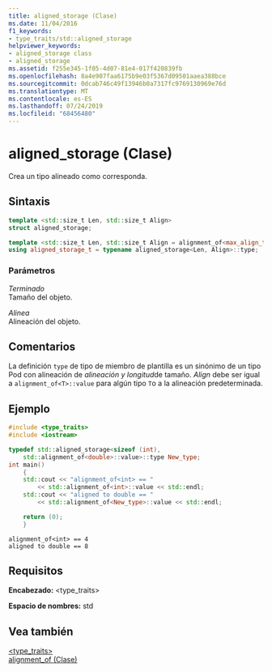 ```yaml
---
title: aligned_storage (Clase)
ms.date: 11/04/2016
f1_keywords:
- type_traits/std::aligned_storage
helpviewer_keywords:
- aligned_storage class
- aligned_storage
ms.assetid: f255e345-1f05-4d07-81e4-017f420839fb
ms.openlocfilehash: 8a4e907faa6175b9e03f5367d09501aaea388bce
ms.sourcegitcommit: 0dcab746c49f13946b0a7317fc9769130969e76d
ms.translationtype: MT
ms.contentlocale: es-ES
ms.lasthandoff: 07/24/2019
ms.locfileid: "68456480"
---
```

# <a name="alignedstorage-class"></a>aligned_storage (Clase)

Crea un tipo alineado como corresponda.

## <a name="syntax"></a>Sintaxis

```cpp
template <std::size_t Len, std::size_t Align>
struct aligned_storage;

template <std::size_t Len, std::size_t Align = alignment_of<max_align_t>::value>
using aligned_storage_t = typename aligned_storage<Len, Align>::type;
```

### <a name="parameters"></a>Parámetros

*Terminado*\
Tamaño del objeto.

*Alinea*\
Alineación del objeto.

## <a name="remarks"></a>Comentarios

La definición `type` de tipo de miembro de plantilla es un sinónimo de un tipo Pod con alineación de *alineación y* *longitud*de tamaño. *Align* debe ser igual a `alignment_of<T>::value` para algún tipo `T`o a la alineación predeterminada.

## <a name="example"></a>Ejemplo

```cpp
#include <type_traits>
#include <iostream>

typedef std::aligned_storage<sizeof (int),
    std::alignment_of<double>::value>::type New_type;
int main()
    {
    std::cout << "alignment_of<int> == "
        << std::alignment_of<int>::value << std::endl;
    std::cout << "aligned to double == "
        << std::alignment_of<New_type>::value << std::endl;

    return (0);
    }
```

```Output
alignment_of<int> == 4
aligned to double == 8
```

## <a name="requirements"></a>Requisitos

**Encabezado:** \<type_traits>

**Espacio de nombres:** std

## <a name="see-also"></a>Vea también

[<type_traits>](../standard-library/type-traits.md)\
[alignment_of (Clase)](../standard-library/alignment-of-class.md)
